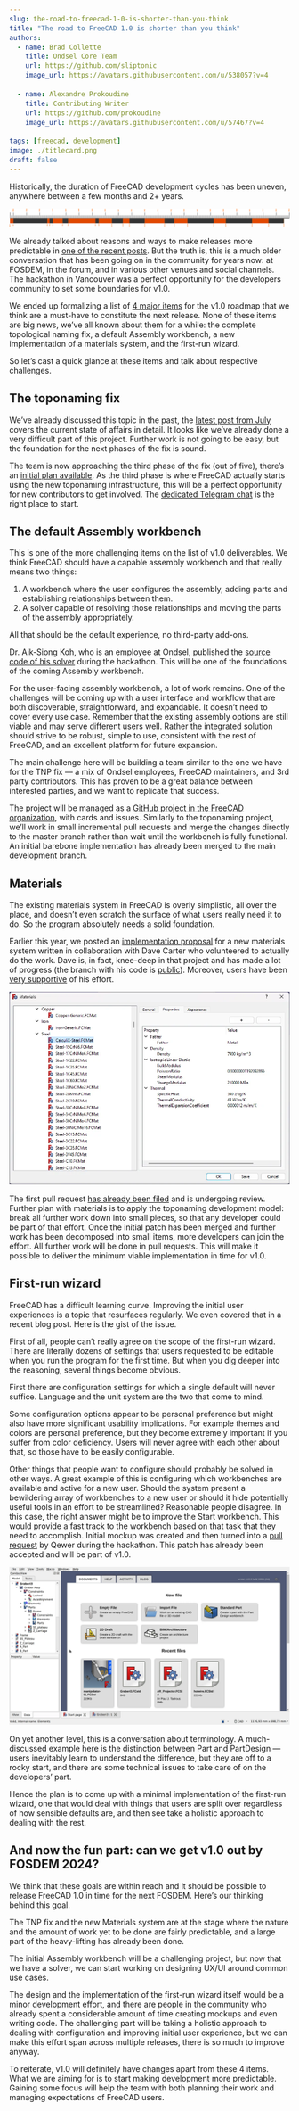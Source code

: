 ```yaml
---
slug: the-road-to-freecad-1-0-is-shorter-than-you-think
title: "The road to FreeCAD 1.0 is shorter than you think"
authors:
  - name: Brad Collette
    title: Ondsel Core Team
    url: https://github.com/sliptonic
    image_url: https://avatars.githubusercontent.com/u/538057?v=4

  - name: Alexandre Prokoudine
    title: Contributing Writer
    url: https://github.com/prokoudine
    image_url: https://avatars.githubusercontent.com/u/57467?v=4

tags: [freecad, development]
image: ./titlecard.png
draft: false
---
```


Historically, the duration of FreeCAD development cycles has been uneven, anywhere between a few months and 2+ years.



![Timeline of FreeCAD releases](release-timeline.webp)

We already talked about reasons and ways to make releases more predictable in [one of the recent posts](https://ondsel.com/blog/freecad-unpredictable-release-schedule-hurts-users-and-developers). But the truth is, this is a much older conversation that has been going on in the community for years now: at FOSDEM, in the forum, and in various other venues and social channels. The hackathon in Vancouver was a perfect opportunity for the developers community to set some boundaries for v1.0.

We ended up formalizing a list of [4 major items](https://freecad.github.io/DevelopersHandbook/roadmap/next.html) for the v1.0 roadmap that we think are a must-have to constitute the next release. None of these items are big news, we’ve all known about them for a while: the complete topological naming fix, a default Assembly workbench, a new implementation of a materials system, and the first-run wizard.

So let’s cast a quick glance at these items and talk about respective challenges.

## The toponaming fix

We’ve already discussed this topic in the past, the [latest post from July](https://ondsel.com/blog/milestone-toponaming-fix-phase-2-done) covers the current state of affairs in detail. It looks like we’ve already done a very difficult part of this project. Further work is not going to be easy, but the foundation for the next phases of the fix is sound.

The team is now approaching the third phase of the fix (out of five), there’s an [initial plan available](https://github.com/FreeCAD/FreeCAD/issues/8432#issuecomment-1676433915). As the third phase is where FreeCAD actually starts using the new toponaming infrastructure, this will be a perfect opportunity for new contributors to get involved. The [dedicated Telegram chat](https://t.me/toponamingchat) is the right place to start.

## The default Assembly workbench

This is one of the more challenging items on the list of v1.0 deliverables. We think FreeCAD should have a capable assembly workbench and that really means two things:

1. A workbench where the user configures the assembly, adding parts and establishing relationships between them.
2. A solver capable of resolving those relationships and moving the parts of the assembly appropriately.

All that should be the default experience, no third-party add-ons.

Dr. Aik-Siong Koh, who is an employee at Ondsel, published the [source code of his solver](https://github.com/Ondsel-Development/OndselSolver) during the hackathon. This will be one of the foundations of the coming Assembly workbench.

For the user-facing assembly workbench, a lot of work remains. One of the challenges will be coming up with a user interface and workflow that are both discoverable, straightforward, and expandable. It doesn’t need to cover every use case.  Remember that the existing assembly options are still viable and may serve different users well. Rather the integrated solution should strive to be robust, simple to use, consistent with the rest of FreeCAD, and an excellent platform for future expansion.

The main challenge here will be building a team similar to the one we have for the TNP fix — a mix of Ondsel employees, FreeCAD maintainers, and 3rd party contributors. This has proven to be a great balance between interested parties, and we want to replicate that success.

The project will be managed as a [GitHub project in the FreeCAD organization](https://github.com/orgs/FreeCAD/projects/7/views/1), with cards and issues.  Similarly to the toponaming project, we’ll work in small incremental pull requests and merge the changes directly to the master branch rather than wait until the workbench is fully functional. An initial barebone implementation has already been merged to the main development branch.

## Materials

The existing materials system in FreeCAD is overly simplistic, all over the place, and doesn’t even scratch the surface of what users really need it to do. So the program absolutely needs a solid foundation.

Earlier this year, we posted an [implementation proposal](https://ondsel.com/blog/freecad-needs-a-better-materials-system/) for a new materials system written in collaboration with Dave Carter who volunteered to actually do the work. Dave is, in fact, knee-deep in that project and has made a lot of progress (the branch with his code is [public](https://github.com/davesrocketshop/FreeCAD/tree/post_21)). Moreover, users have been [very supportive](https://forum.freecad.org/viewtopic.php?t=78242) of his effort.



![Editor for new material cards](materials-new-cards-editor.webp)

The first pull request [has already been filed](https://github.com/FreeCAD/FreeCAD/pull/10368) and is undergoing review. Further plan with materials is to apply the toponaming development model: break all further work down into small pieces, so that any developer could be part of that effort. Once the initial patch has been merged and further work has been decomposed into small items, more developers can join the effort. All further work will be done in pull requests. This will make it possible to deliver the minimum viable implementation in time for v1.0.

## First-run wizard

FreeCAD has a difficult learning curve. Improving the initial user experiences is a topic that resurfaces regularly. We even covered that in a recent blog post. Here is the gist of the issue.


First of all, people can’t really agree on the scope of the first-run wizard. There are literally dozens of settings that users requested to be editable when you run the program for the first time. But when you dig deeper into the reasoning, several things become obvious.

First there are configuration settings for which a single default will never suffice. Language and the unit system are the two that come to mind.

Some configuration options appear to be personal preference but might also have more significant usability implications. For example themes and colors are personal preference, but they become extremely important if you suffer from color deficiency.  Users will never agree with each other about that, so those have to be easily configurable. 

Other things that people want to configure should probably be solved in other ways. A great example of this is configuring which workbenches are available and active for a new user. 
Should the system present a bewildering array of workbenches to a new user or should it hide potentially useful tools in an effort to be streamlined? Reasonable people disagree. In this case, the right answer might be to improve the Start workbench. This would provide a fast track to the workbench based on that task that they need to accomplish. Initial mockup was created and then turned into a [pull request](https://github.com/FreeCAD/FreeCAD/pull/10171) by Qewer during the hackathon. This patch has already been accepted and will be part of v1.0.



![Updated start screen](updated-start-screen.webp)

On yet another level, this is a conversation about terminology. A much-discussed example here is the distinction between Part and PartDesign — users inevitably learn to understand the difference, but they are off to a rocky start, and there are some technical issues to take care of on the developers’ part.

Hence the plan is to come up with a minimal implementation of the first-run wizard, one that would deal with things that users are split over regardless of how sensible defaults are, and then see take a holistic approach to dealing with the rest.

## And now the fun part: can we get v1.0 out by FOSDEM 2024?

We think that these goals are within reach and it should be possible to release FreeCAD 1.0 in time for the next FOSDEM. Here’s our thinking behind this goal.

The TNP fix and the new Materials system are at the stage where the nature and the amount of work yet to be done are fairly predictable, and a large part of the heavy-lifting has already been done.

The initial Assembly workbench will be a challenging project, but now that we have a solver, we can start working on designing UX/UI around common use cases.

The design and the implementation of the first-run wizard itself would be a minor development effort, and there are people in the community who already spent a considerable amount of time creating mockups and even writing code. The challenging part will be taking a holistic approach to dealing with configuration and improving initial user experience, but we can make this effort span across multiple releases, there is so much to improve anyway.

To reiterate, v1.0 will definitely have changes apart from these 4 items. What we are aiming for is to start making development more predictable. Gaining some focus will help the team with both planning their work and managing expectations of FreeCAD users.
